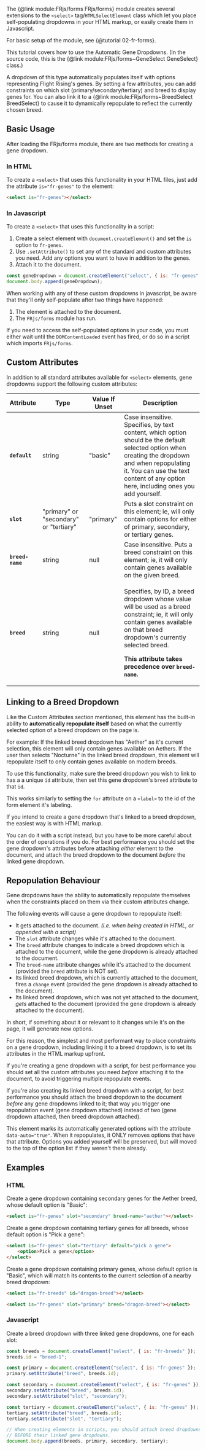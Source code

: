 
The {@link module:FRjs/forms FRjs/forms} module creates several extensions to the `<select>` tag/`HTMLSelectElement` class which let you place self-populating dropdowns in your HTML markup, or easily create them in Javascript.

For basic setup of the module, see {@tutorial 02-fr-forms}.

This tutorial covers how to use the Automatic Gene Dropdowns. (In the source code, this is the {@link module:FRjs/forms~GeneSelect GeneSelect} class.)

A dropdown of this type automatically populates itself with options representing Flight Rising's genes. By setting a few attributes, you can add constraints on which slot (primary/secondary/tertiary) and breed to display genes for. You can also link it to a {@link module:FRjs/forms~BreedSelect BreedSelect} to cause it to dynamically repopulate to reflect the currently chosen breed.

## Basic Usage

After loading the FRjs/forms module, there are two methods for creating a gene dropdown.

### In HTML

To create a `<select>` that uses this functionality in your HTML files, just add the attribute `is="fr-genes"` to the element:
```html
<select is="fr-genes"></select>
```

### In Javascript

To create a `<select>` that uses this functionality in a script:
1. Create a select element with `document.createElement()` and set the `is` option to `fr-genes`.
2. Use `.setAttribute()` to set any of the standard and custom attributes you need. Add any options you want to have in addition to the genes.
3. Attach it to the document.

```js
const geneDropdown = document.createElement("select", { is: "fr-genes" });
document.body.append(geneDropdown);
```
<div class="note">
<p>When working with any of these custom dropdowns in javascript, be aware that they'll only self-populate after two things have happened:</p>
<ol>
    <li>The element is attached to the document.</li>
    <li>The <code>FRjs/forms</code> module has run.</li>
</ol>
<p>If you need to access the self-populated options in your code, you must either wait until the <code>DOMContentLoaded</code> event has fired, or do so in a script which imports <code>FRjs/forms</code>.</p>
</div>

## Custom Attributes

In addition to all standard attributes available for `<select>` elements, gene dropdowns support the following custom attributes:

| Attribute     | Type     | Value If Unset     | Description     |
|---------------|----------|--------------------|-----------------|
| **`default`** | string   | "basic"            | Case insensitive. Specifies, by text content, which option should be the default selected option when creating the dropdown and when repopulating it. You can use the text content of any option here, including ones you add yourself. |
| **`slot`**    | "primary" or "secondary" or "tertiary" | "primary" | Puts a slot constraint on this element; ie, will only contain options for either of primary, secondary, or tertiary genes. |
| **`breed-name`** | string | null              | Case insensitive. Puts a breed constraint on this element; ie, it will only contain genes available on the given breed. |
| **`breed`**   | string   | null               | <p>Specifies, by ID, a breed dropdown whose value will be used as a breed constraint; ie, it will only contain genes available on that breed dropdown's currently selected breed.</p><p><strong>This attribute takes precedence over `breed-name`.</strong></p> |

## Linking to a Breed Dropdown

Like the Custom Attributes section mentioned, this element has the built-in ability to **automatically repopulate itself** based on what the currently selected option of a breed dropdown on the page is.

For example: If the linked breed dropdown has "Aether" as it's current selection, this element will only contain genes available on Aethers. If the user then selects "Nocturne" in the linked breed dropdown, this element will repopulate itself to only contain genes available on modern breeds.

To use this functionality, make sure the breed dropdown you wish to link to has a a unique `id` attribute, then set this gene dropdown's `breed` attribute to that `id`.

This works similarly to setting the `for` attribute on a `<label>` to the id of the form element it's labeling.

If you intend to create a gene dropdown that's linked to a breed dropdown, the easiest way is with HTML markup.

You can do it with a script instead, but you have to be more careful about the order of operations if you do. For best performance you should set the gene dropdown's attributes before attaching *either* element to the document, and attach the breed dropdown to the document *before* the linked gene dropdown.

## Repopulation Behaviour

Gene dropdowns have the ability to automatically repopulate themselves when the constraints placed on them via their custom attributes change.

The following events will cause a gene dropdown to repopulate itself:

- It gets attached to the document. *(i.e. when being created in HTML, or appended with a script)*
- The `slot` attribute changes while it's attached to the document.
- The `breed` attribute changes to indicate a breed dropdown which is attached to the document, while the gene dropdown is already attached to the document.
- The `breed-name` attribute changes while it's attached to the document (provided the `breed` attribute is NOT set).
- Its linked breed dropdown, which is currently attached to the document, fires a `change` event (provided the gene dropdown is already attached to the document).
- Its linked breed dropdown, which was not yet attached to the document, *gets* attached to the document (provided the gene dropdown is already attached to the document).

In short, if something about it or relevant to it changes while it's on the page, it will generate new options.

For this reason, the simplest and most performant way to place constraints on a gene dropdown, including linking it to a breed dropdown, is to set its attributes in the HTML markup upfront.

If you're creating a gene dropdown with a script, for best performance you should set all the custom attributes you need *before* attaching it to the document, to avoid triggering multiple repopulate events.

If you're also creating its linked breed dropdown with a script, for best performance you should attach the breed dropdown to the document *before* any gene dropdowns linked to it; that way you trigger one repopulation event (gene dropdown attached) instead of two (gene dropdown attached, then breed dropdown attached).

<p class="note">
This element marks its automatically generated options with the attribute <code>data-auto="true"</code>. When it repopulates, it ONLY removes options that have that attribute. Options you added yourself will be preserved, but will moved to the top of the option list if they weren't there already.
</p>

## Examples

### HTML

Create a gene dropdown containing secondary genes for the Aether breed, whose default option is "Basic":
```html
<select is="fr-genes" slot="secondary" breed-name="aether"></select>
```

Create a gene dropdown containing tertiary genes for all breeds, whose default option is "Pick a gene":
```html
<select is="fr-genes" slot="tertiary" default="pick a gene">
    <option>Pick a gene</option>
</select>
```

Create a gene dropdown containing primary genes, whose default option is "Basic", which will match its contents to the current selection of a nearby breed dropdown:
```html
<select is="fr-breeds" id="dragon-breed"></select>

<select is="fr-genes" slot="primary" breed="dragon-breed"></select>
```

### Javascript

Create a breed dropdown with three linked gene dropdowns, one for each slot:
```js
const breeds = document.createElement("select", { is: "fr-breeds" });
breeds.id = "breed-1";

const primary = document.createElement("select", { is: "fr-genes" });
primary.setAttribute("breed", breeds.id);

const secondary = document.createElement("select", { is: "fr-genes" });
secondary.setAttribute("breed", breeds.id);
secondary.setAttribute("slot", "secondary");

const tertiary = document.createElement("select", { is: "fr-genes" });
tertiary.setAttribute("breed", breeds.id);
tertiary.setAttribute("slot", "tertiary");

// When creating elements in scripts, you should attach breed dropdowns to the document
// BEFORE their linked gene dropdowns.
document.body.append(breeds, primary, secondary, tertiary);
```
